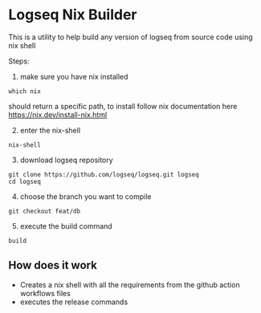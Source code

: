 # Logseq Nix Builder

This is a utility to help build any version of logseq from source code
using nix shell


Steps:
1. make sure you have nix installed
```
which nix
```

should return a specific path, to install follow nix documentation here https://nix.dev/install-nix.html

2. enter the nix-shell

```
nix-shell
```

3. download logseq repository 
```
git clone https://github.com/logseq/logseq.git logseq
cd logseq
```

4. choose the branch you want to compile

```
git checkout feat/db
```

5. execute the build command

```
build
```

## How does it work

- Creates a nix shell with all the requirements from the github action workflows files
- executes the release commands

